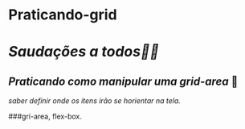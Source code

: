 # Praticando-grid


# *Saudações a todos👋🏼*

## *Praticando como manipular uma grid-area*  📖 

*saber definir onde os itens irão se horientar na tela.*

###gri-area, flex-box.
